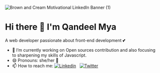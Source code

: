 ![Brown and Cream Motivational LinkedIn Banner (1)](https://user-images.githubusercontent.com/63254870/99305375-b0318800-2821-11eb-9246-47ca6948befd.png)

# Hi there 👋 I'm Qandeel Mya

A web developer passionate about front-end development 💕

- 🔭  I’m currently working on Open sources contribution and also focusing to sharpening my skills of Javascript.
- 😄  Pronouns: she/her 👧
- 📫  How to reach me:
[![Linkedin](https://img.shields.io/badge/linkedin-%230077B5.svg?&style=for-the-badge&logo=linkedin&logoColor=white)](https://www.linkedin.com/in/qandeel-mya/)
&nbsp;
[![Twitter](https://img.shields.io/badge/twitter-%231DA1F2.svg?&style=for-the-badge&logo=twitter&logoColor=white)](https://twitter.com/QandeelMya)

